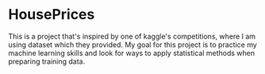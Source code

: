 # HousePrices
This is a project that's inspired by one of kaggle's competitions, where I am using dataset which they provided. 
My goal for this project is to practice my machine learning skills and look for ways to apply statistical methods when preparing training data.
